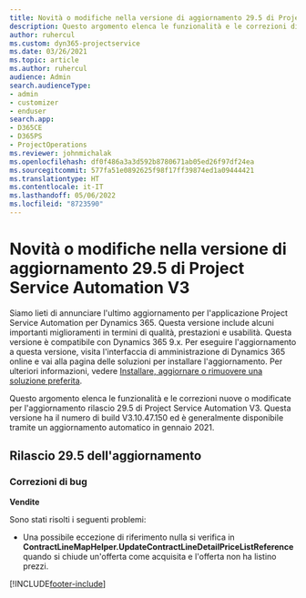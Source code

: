 ```yaml
---
title: Novità o modifiche nella versione di aggiornamento 29.5 di Project Service Automation aggiornamento rapido V3
description: Questo argomento elenca le funzionalità e le correzioni disponibili nella versione di aggiornamento 29.5 di Project Service Automation aggiornamento rapido V3.
author: ruhercul
ms.custom: dyn365-projectservice
ms.date: 03/26/2021
ms.topic: article
ms.author: ruhercul
audience: Admin
search.audienceType:
- admin
- customizer
- enduser
search.app:
- D365CE
- D365PS
- ProjectOperations
ms.reviewer: johnmichalak
ms.openlocfilehash: df0f486a3a3d592b8780671ab05ed26f97df24ea
ms.sourcegitcommit: 577fa51e0892625f98f17ff39874ed1a09444421
ms.translationtype: HT
ms.contentlocale: it-IT
ms.lasthandoff: 05/06/2022
ms.locfileid: "8723590"
---
```

# <a name="whats-new-or-changed-in-project-service-automation-update-release-295-v3"></a>Novità o modifiche nella versione di aggiornamento 29.5 di Project Service Automation V3

Siamo lieti di annunciare l'ultimo aggiornamento per l'applicazione Project Service Automation per Dynamics 365. Questa versione include alcuni importanti miglioramenti in termini di qualità, prestazioni e usabilità. Questa versione è compatibile con Dynamics 365 9.x. Per eseguire l'aggiornamento a questa versione, visita l'interfaccia di amministrazione di Dynamics 365 online e vai alla pagina delle soluzioni per installare l'aggiornamento. Per ulteriori informazioni, vedere [Installare, aggiornare o rimuovere una soluzione preferita](/power-platform/admin/install-remove-preferred-solution).

Questo argomento elenca le funzionalità e le correzioni nuove o modificate per l'aggiornamento rilascio 29.5 di Project Service Automation V3. Questa versione ha il numero di build V3.10.47.150 ed è generalmente disponibile tramite un aggiornamento automatico in gennaio 2021.

## <a name="update-release-295"></a>Rilascio 29.5 dell'aggiornamento

### <a name="bug-fixes"></a>Correzioni di bug


**Vendite**

Sono stati risolti i seguenti problemi:

- Una possibile eccezione di riferimento nulla si verifica in **ContractLineMapHelper.UpdateContractLineDetailPriceListReference** quando si chiude un'offerta come acquisita e l'offerta non ha listino prezzi.


[!INCLUDE[footer-include](../includes/footer-banner.md)]
